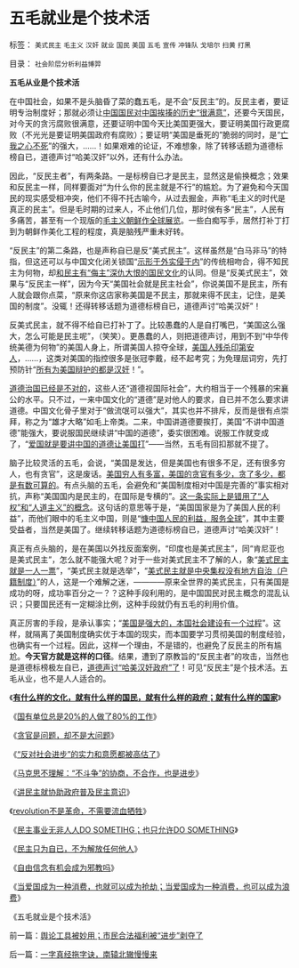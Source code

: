 # 五毛就业是个技术活

标签： `美式民主` `毛主义` `汉奸` `就业` `国民` `美国` `五毛` `宣传` `冲锋队` `戈培尔` `扫黄` `打黑` 

目录： `社会阶层分析利益博羿`

**五毛从业是个技术活**

在中国社会，如果不是头脑昏了菜的蠢五毛，是不会“反民主”的。反民主者，要证明专治制度好；那就必须让[中国国民对中国挨揍的历史“很满意”](../../../2008/11/24/中国150&nbsp;年来失败根本原因.md)，还要今天国民，对今天的贪污腐败很满意，还要证明中国今天比美国更强大，要证明美国行政更腐败（不光光是要证明美国政府有腐败）；要证明“美国是垂死的”脆弱的同时，是“[亡我之心不死](http://blog.sina.com.cn/s/blog_5563a64d0100ewq3.html)”的强大，……！如果艰难的论证，不难想象，除了转移话题为道德标榜自已，道德声讨“哈美汉奸”以外，还有什么办法。

因此，“反民主者”，有两条路。一是标榜自已才是民主，显然这是偷换概念；效果和反民主一样，同样要面对“为什么你的民主就是不行”的尴尬。为了避免和今天国民的现实感受相冲突，他们不得不托古喻今，从过去掘金，声称“毛主义的时代是真正的民主”。但是毛时期的过来人，不止他们几位，那时侯有多“民主”，人民有多痛苦，甚至有一个现版的[毛主义朝鲜作全球展览](../../../2009/6/3/朝鲜是个天堂，衣食住行减肥死都免费.md)。一些白痴写手，居然打补丁打到为朝鲜作美化工程的程度，真是脑残严重未好转。

“反民主”的第二条路，也是声称自已是反“美式民主”。这样虽然是“白马非马”的特指，但这还可以与中国文化闭关锁国“[示形于外实侵于内](../../../2009/9/28/示形于外实侵于内的爱国道德明星.md)”的传统相吻合，得不知民主为何物，却[和民主有“侮主”深仇大恨的国民文化](../../../2009/11/14/小农历史经济中形成的“一无所有”的小农意识.md)的认同。但是“反美式民主”，效果与“反民主一样”，因为今天“美国社会就是民主社会”，你说美国不是民主，所有人就会跟你点菜，“原来你这店家称美国是不民主，那就来得不民主，记住，是美国的制度”。没辄！还得转移话题为道德标榜自已，道德声讨“哈美汉奸”！

反美式民主，就不得不给自已打补丁了。比较愚蠢的人是自打嘴巴，“美国这么强大，怎么可能是民主呢”，（笑笑）。更愚蠢的人，则把道德声讨，用到不到“中华传统美德为何物”的美国人身上，所谓美国人掠夺全球，[美国人残杀印第安人](../../../2009/7/6/印第安传统文化在文明冲突中的节节抵抗中败退.md)，……，这类对美国的指控很多是张冠李戴，经不起考究；为免理屈词穷，先打预防针“[所有为美国辩护的都是汉奸](../../../2009/7/6/美国残酷屠杀印第安人的历史真相.md)！”。

[道德治国已经是不对的](http://darthvad.blog.sohu.com/133552226.html)，这些人还“道德视国际社会”，大约相当于一个残暴的宋襄公的水平。只不过，一来中国文化的“道德”是对他人的要求，自已并不怎么要求讲道德。中国文化骨子里对于“做流氓可以强大”，其实也并不排斥，反而是很有点崇拜，称之为“雄才大略”如毛上帝类。二来，中国讲道德要挨打，美国“不讲中国道德”能强大，要说服国民继续讲“中国的道德”，委实很困难。说服工作就变成了，“[爱国就是要讲中国的道德让美国打](../../../2009/7/16/自我标榜的最爱国成了左派特权通行证.md)”——当然，五毛有回扣那就不提了。

脑子比较灵活的五毛，会说，“美国是发达，但是美国也有很多不足，还有很多穷人，也有贪官”，这是废话。[美国穷人有多富，美国的贪官有多少，贪了多少，都是有数可算的](../../../2009/10/22/大赦腐败的成本边界和民主妥协的收益确定.md)。有点头脑的五毛，会避免和“美国制度相对中国是完善的”事实相对抗，声称“美国国内是民主的，在国际是专横的”。[这一条实际上是错用了“人权”和“人道主义”的概念](../../../2009/6/12/民权，人权，民主权利和人道主义.md)。这句话的意思等于是，“美国国家是为了美国人民的利益”，而他们眼中的毛主义中国，则是“[慷中国人民的利益，服务全球](../../../2009/12/27/面子工程和奴才经济.md)”，其中主要受益者，当然是美国了。继续转移话题为道德标榜自已，道德声讨“哈美汉奸”！

真正有点头脑的，是在美国以外找反面案例，“印度也是美式民主”，同“肯尼亚也是美式民主”，怎么就不能强大呢？对于一些对美式民主不了解的人，象“[美式民主就是一人一票](../../../2009/6/21/为什么一人一票三权分立不是民主.md)”，“美式民主就是选举”，“[美式民主就是中央集权没有地方自治（户籍制度）](../../../2009/3/8/社区自治之户籍制度与民主人权的关系.md)”的人，这是一个难解之迷，————原来全世界的美式民主，只有美国是成功的呀，成功率百分之一？？这种手段利用的，是中国国民对民主概念的混乱认识；只要国民还有一定糊涂比例，这种手段就仍有五毛的利用价值。

真正厉害的手段，是承认事实；“[美国是强大的，本国社会建设有一个过程](../../../2009/12/28/追赶美国，或让中国越来越落后.md)”。这样，就隔离了美国制度确实优于本国的现实，而本国要学习贯彻美国的制度经验，也确实有一个过程。因此，这样一个理由，不是错的，也避免了反民主的所有尴尬。**今天官方就是这样的口径**。结果，遭到了原教旨的“反民主者”的攻击，当然也是道德标榜极左自已，[道德声讨“哈美汉奸政府”了](../../../2009/12/16/妖魔化他国异族有快感吗？.md)！可见“反民主”是个技术活。五毛从业，也不是人人适合的。



《[**有什么样的文化，就有什么样的国民，就有什么样的政府；就有什么样的国家**](../../../2009/12/31/有什么样的文化，就有什么样的国民.md)》

《[国有单位总是20%的人做了80%的工作](../../../2009/12/30/国有单位总是20%的人做了80%的工作.md)》

《[贪官是问题，却不是大问题](../../../2010/1/4/贪官是问题，却不是大问题.md)》

《[“反对社会进步”的实力和意愿都被高估了](../../../2010/1/5/“反对社会进步”的实力和意愿都被高估了.md)》

《[马克思不理解：“不斗争”的协商，不合作，也是进步](../../../2010/1/6/“不斗争”是社会进步的主要手段.md)》

《[讲民主就协助政府普及民主意识](../../../2010/1/7/讲民主就协助政府普及民主意识.md)》

《[revolution不是革命，不需要流血牺牲](../../../2010/1/9/revolution不是革命，不需要流血牺牲.md)》

《[民主事业无非人人DO SOMETIHG；也只允许DO SOMETHING](../../../2010/1/10/民主事业无非人人DO&nbsp;SOMETIHG.md)》

《[民主只为自已，不为解放任何他人](http://blog.sina.com.cn/s/blog_5563a64d0100getp.html)》

《[自由信念有机会成为邪教吗](../../../2010/1/11/自由信念有机会成为邪教吗.md)》

《[当爱国成为一种消费，也就可以成为抢劫；当爱国成为一种消费，也可以成为浪费](../../../2010/1/11/当爱国成为一种消费.md)》

《五毛就业是个技术活》



前一篇：[舆论工具被妙用；市民合法福利被“进步”剥夺了](../../../2010/1/12/舆论工具被妙用；市民合法福利被“进步”剥夺了.md)

后一篇：[一字真经拖字诀，南辕北辙慢慢来](../../../2010/1/13/一字真经拖字诀，南辕北辙慢慢来.md)